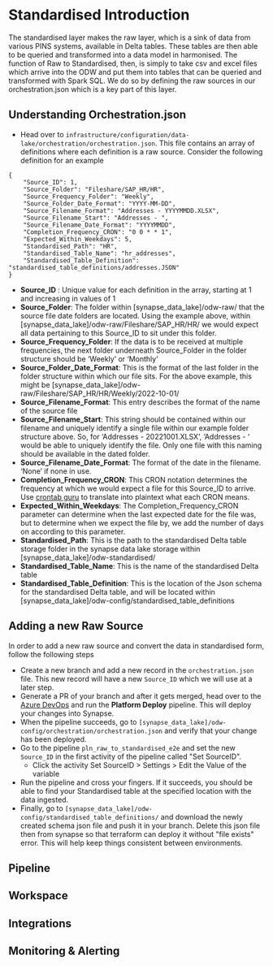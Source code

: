 # Standardised Introduction
The standardised layer makes the raw layer, which is a sink of data from various PINS systems, available in Delta tables. These tables are then able to be queried and transformed into a data model in harmonised. The function of Raw to Standardised, then, is simply to take csv and excel files which arrive into the ODW and put them into tables that can be queried and transformed with Spark SQL. We do so by defining the raw sources in our orchestration.json which is a key part of this layer.

## Understanding Orchestration.json

- Head over to `infrastructure/configuration/data-lake/orchestration/orchestration.json`. This file contains an array of definitions where each definition is a raw source. Consider the following definition for an example

```
{
	"Source_ID": 1,
	"Source_Folder": "Fileshare/SAP_HR/HR",
	"Source_Frequency_Folder": "Weekly",
	"Source_Folder_Date_Format": "YYYY-MM-DD",
	"Source_Filename_Format": "Addresses - YYYYMMDD.XLSX",
	"Source_Filename_Start": "Addresses - ",
	"Source_Filename_Date_Format": "YYYYMMDD",
	"Completion_Frequency_CRON": "0 0 * * 1",
	"Expected_Within_Weekdays": 5,
	"Standardised_Path": "HR",
	"Standardised_Table_Name": "hr_addresses",
	"Standardised_Table_Definition": "standardised_table_definitions/addresses.JSON"
}
```

-   **Source_ID** : Unique value for each definition in the array, starting at 1 and increasing in values of 1
-   **Source_Folder**: The folder within [synapse_data_lake]/odw-raw/ that the source file date folders are located. Using the example above, within [synapse_data_lake]/odw-raw/Fileshare/SAP_HR/HR/ we would expect all data pertaining to this Source_ID to sit under this folder.
-   **Source_Frequency_Folder**: If the data is to be received at multiple frequencies, the next folder underneath Source_Folder in the folder structure should be ‘Weekly’ or ‘Monthly’
-   **Source_Folder_Date_Format**: This is the format of the last folder in the folder structure within which our file sits. For the above example, this might be [synapse_data_lake]/odw-raw/Fileshare/SAP_HR/HR/Weekly/2022-10-01/
-   **Source_Filename_Format**: This entry describes the format of the name of the source file
-   **Source_Filename_Start**: This string should be contained within our filename and uniquely identify a single file within our example folder structure above. So, for ‘Addresses - 20221001.XLSX’, ‘Addresses - ‘ would be able to uniquely identify the file. Only one file with this naming should be available in the dated folder.
-   **Source_Filename_Date_Format**: The format of the date in the filename. ‘None’ if none in use.
-   **Completion_Frequency_CRON**: This CRON notation determines the frequency at which we would expect a file for this Source_ID to arrive. Use [crontab guru](https://crontab.guru/) to translate into plaintext what each CRON means.
-   **Expected_Within_Weekdays**: The Completion_Frequency_CRON parameter can determine when the last expected date for the file was, but to determine when we expect the file by, we add the number of days on according to this parameter.
-   **Standardised_Path**: This is the path to the standardised Delta table storage folder in the synapse data lake storage within [synapse_data_lake]/odw-standardised/
-   **Standardised_Table_Name**: This is the name of the standardised Delta table
-   **Standardised_Table_Definition**: This is the location of the Json schema for the standardised Delta table, and will be located within [synapse_data_lake]/odw-config/standardised_table_definitions

## Adding a new Raw Source

In order to add a new raw source and convert the data in standardised form, follow the following steps

- Create a new branch and add a new record in the `orchestration.json` file. This new record will have a new `Source_ID` which we will use at a later step.
- Generate a PR of your branch and after it gets merged, head over to the [Azure DevOps](https://dev.azure.com/planninginspectorate/operational-data-warehouse/_build) and run the **Platform Deploy** pipeline. This will deploy your changes into Synapse.
- When the pipeline succeeds, go to `[synapse_data_lake]/odw-config/orchestration/orchestration.json` and verify that your change has been deployed.
- Go to the pipeline `pln_raw_to_standardised_e2e` and set the new `Source_ID` in the first activity of the pipeline called "Set SourceID".
	- Click the activity Set SourceID > Settings > Edit the Value of the variable
- Run the pipeline and cross your fingers. If it succeeds, you should be able to find your Standardised table at the specified location with the data ingested.
- Finally, go to `[synapse_data_lake]/odw-config/standardised_table_definitions/` and download the newly created schema json file and push it in your branch. Delete this json file then from synapse so that terraform can deploy it without "file exists" error. This will help keep things consistent between environments.


## Pipeline

## Workspace

## Integrations

## Monitoring & Alerting